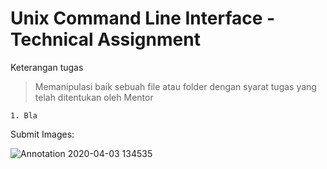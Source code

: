 # Unix Command Line Interface - Technical Assignment

Keterangan tugas

> Memanipulasi baik sebuah file atau folder dengan syarat tugas yang telah ditentukan oleh Mentor

```
1. Bla
```

Submit Images:


![Annotation 2020-04-03 134535](https://user-images.githubusercontent.com/86011284/133190695-26dffe5f-c7a5-492e-93c6-6c7a74ec480e.png)

